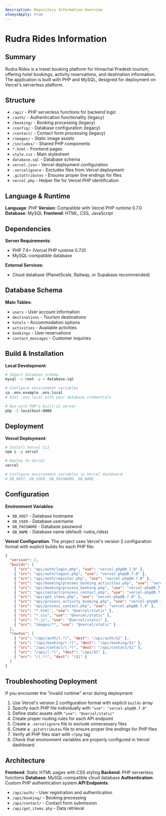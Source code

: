 ```yaml
---
description: Repository Information Overview
alwaysApply: true
---
```


# Rudra Rides Information

## Summary
Rudra Rides is a travel booking platform for Himachal Pradesh tourism, offering hotel bookings, activity reservations, and destination information. The application is built with PHP and MySQL, designed for deployment on Vercel's serverless platform.

## Structure
- `/api/` - PHP serverless functions for backend logic
- `/auth/` - Authentication functionality (legacy)
- `/booking/` - Booking processing (legacy)
- `/config/` - Database configuration (legacy)
- `/contact/` - Contact form processing (legacy)
- `/images/` - Static image assets
- `/includes/` - Shared PHP components
- `*.html` - Frontend pages
- `style.css` - Main stylesheet
- `database.sql` - Database schema
- `vercel.json` - Vercel deployment configuration
- `.vercelignore` - Excludes files from Vercel deployment
- `.gitattributes` - Ensures proper line endings for files
- `vercel.php` - Helper file for Vercel PHP identification

## Language & Runtime
**Language**: PHP
**Version**: Compatible with Vercel PHP runtime 0.7.0
**Database**: MySQL
**Frontend**: HTML, CSS, JavaScript

## Dependencies
**Server Requirements**:
- PHP 7.4+ (Vercel PHP runtime 0.7.0)
- MySQL-compatible database

**External Services**:
- Cloud database (PlanetScale, Railway, or Supabase recommended)

## Database Schema
**Main Tables**:
- `users` - User account information
- `destinations` - Tourism destinations
- `hotels` - Accommodation options
- `activities` - Available activities
- `bookings` - User reservations
- `contact_messages` - Customer inquiries

## Build & Installation
**Local Development**:
```bash
# Import database schema
mysql -u root -p < database.sql

# Configure environment variables
cp .env.example .env.local
# Edit .env.local with your database credentials

# Run with PHP's built-in server
php -S localhost:8000
```

## Deployment
**Vercel Deployment**:
```bash
# Install Vercel CLI
npm i -g vercel

# Deploy to Vercel
vercel

# Configure environment variables in Vercel dashboard
# DB_HOST, DB_USER, DB_PASSWORD, DB_NAME
```

## Configuration
**Environment Variables**:
- `DB_HOST` - Database hostname
- `DB_USER` - Database username
- `DB_PASSWORD` - Database password
- `DB_NAME` - Database name (default: rudra_rides)

**Vercel Configuration**:
The project uses Vercel's version 2 configuration format with explicit builds for each PHP file:

```json
{
  "version": 2,
  "builds": [
    { "src": "api/auth/login.php", "use": "vercel-php@0.7.0" },
    { "src": "api/auth/logout.php", "use": "vercel-php@0.7.0" },
    { "src": "api/auth/register.php", "use": "vercel-php@0.7.0" },
    { "src": "api/booking/procees_booking_activities.php", "use": "vercel-php@0.7.0" },
    { "src": "api/booking/process_booking.php", "use": "vercel-php@0.7.0" },
    { "src": "api/contact/process_contact.php", "use": "vercel-php@0.7.0" },
    { "src": "api/get_items.php", "use": "vercel-php@0.7.0" },
    { "src": "api/process_activity_booking.php", "use": "vercel-php@0.7.0" },
    { "src": "api/process_contact.php", "use": "vercel-php@0.7.0" },
    { "src": "*.html", "use": "@vercel/static" },
    { "src": "*.css", "use": "@vercel/static" },
    { "src": "*.js", "use": "@vercel/static" },
    { "src": "images/*", "use": "@vercel/static" }
  ],
  "routes": [
    { "src": "/api/auth/(.*)", "dest": "/api/auth/$1" },
    { "src": "/api/booking/(.*)", "dest": "/api/booking/$1" },
    { "src": "/api/contact/(.*)", "dest": "/api/contact/$1" },
    { "src": "/api/(.*)", "dest": "/api/$1" },
    { "src": "/(.*)", "dest": "/$1" }
  ]
}
```

## Troubleshooting Deployment
If you encounter the "invalid runtime" error during deployment:
1. Use Vercel's version 2 configuration format with explicit `builds` array
2. Specify each PHP file individually with `"use": "vercel-php@0.7.0"`
3. Define static assets with `"use": "@vercel/static"`
4. Create proper routing rules for each API endpoint
5. Create a `.vercelignore` file to exclude unnecessary files
6. Create a `.gitattributes` file to ensure proper line endings for PHP files
7. Verify all PHP files start with `<?php` tag
8. Check that environment variables are properly configured in Vercel dashboard

## Architecture
**Frontend**: Static HTML pages with CSS styling
**Backend**: PHP serverless functions
**Database**: MySQL-compatible cloud database
**Authentication**: Custom PHP authentication system
**API Endpoints**:
- `/api/auth/` - User registration and authentication
- `/api/booking/` - Booking processing
- `/api/contact/` - Contact form submission
- `/api/get_items.php` - Data retrieval